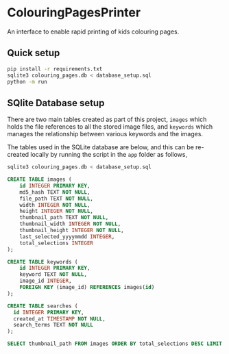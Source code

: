 # ColouringPagesPrinter
An interface to enable rapid printing of kids colouring pages. 

## Quick setup

```bash
pip install -r requirements.txt
sqlite3 colouring_pages.db < database_setup.sql
python -m run
```



## SQlite Database setup
There are two main tables created as part of this project, ```images``` which holds the file references to 
all the stored image files, and ```keywords``` which manages the relationship between various keywords and 
the images. 

The tables used in the SQLite database are below, and this can be re-created locally by running the script in the ```app``` 
folder as follows, 

```bash
sqlite3 colouring_pages.db < database_setup.sql
```

```sql 
CREATE TABLE images (
    id INTEGER PRIMARY KEY,
    md5_hash TEXT NOT NULL,
    file_path TEXT NOT NULL,
    width INTEGER NOT NULL,
    height INTEGER NOT NULL,
    thumbnail_path TEXT NOT NULL,
    thumbnail_width INTEGER NOT NULL,
    thumbnail_height INTEGER NOT NULL,
    last_selected_yyyymmdd INTEGER,
    total_selections INTEGER
);

CREATE TABLE keywords (
    id INTEGER PRIMARY KEY,
    keyword TEXT NOT NULL,
    image_id INTEGER,
    FOREIGN KEY (image_id) REFERENCES images(id)
);

CREATE TABLE searches (
  id INTEGER PRIMARY KEY,
  created_at TIMESTAMP NOT NULL,
  search_terms TEXT NOT NULL
);
```


```sql
SELECT thumbnail_path FROM images ORDER BY total_selections DESC LIMIT 12;
```

